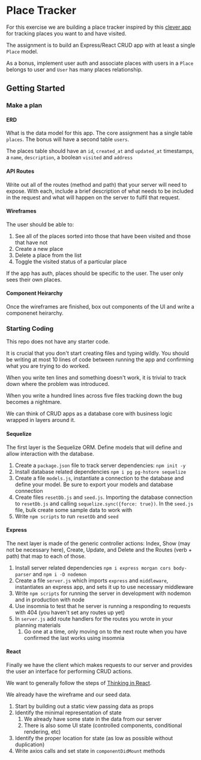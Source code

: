 # Place Tracker

For this exercise we are building a place tracker inspired by this [clever app](https://itunes.apple.com/us/app/see-saw-map/id791643418?mt=8) for tracking places you want to and have visited.

The assignment is to build an Express/React CRUD app with at least a single `Place` model.

As a bonus, implement user auth and associate places with users in a `Place` belongs to user and `User` has many places relationship.

## Getting Started

### Make a plan

#### ERD

What is the data model for this app.
The core assignment has a single table `places`.
The bonus will have a second table `users`.

The places table should have an `id`, `created_at` and `updated_at` timestamps, a `name`, `description`, a boolean `visited` and `address`

#### API Routes

Write out all of the routes (method and path) that your server will need to expose.
With each, include a brief description of what needs to be included in the request and what will happen on the server to fulfil that request.

#### Wireframes

The user should be able to:

1. See all of the places sorted into those that have been visited and those that have not
2. Create a new place
3. Delete a place from the list
4. Toggle the visited status of a particular place

If the app has auth, places should be specific to the user. The user only sees their own places.

#### Component Heirarchy

Once the wireframes are finished, box out components of the UI and write a componenet heirarchy.

### Starting Coding

This repo does not have any starter code.

It is crucial that you don't start creating files and typing wildly. 
You should be writing at most 10 lines of code between running the app and confirming what you are trying to do worked.

When you write ten lines and something doesn't work, it is trivial to track down where the problem was introduced.

When you write a hundred lines across five files tracking down the bug becomes a nightmare.

We can think of CRUD apps as a database core with business logic wrapped in layers around it.

#### Sequelize

The first layer is the Sequelize ORM.
Define models that will define and allow interaction with the database.

1. Create a `package.json` file to track server dependencies: `npm init -y`
2. Install database related dependencies `npm i pg pg-hstore sequelize`
3. Create a file `models.js`, instantiate a connection to the database and define your model. Be sure to export your models and database connection
4. Create files `resetDb.js` and `seed.js`. Importing the database connection to `resetDb.js` and calling `sequelize.sync({force: true})`. In the `seed.js` file, bulk create some sample data to work with
5. Write `npm scripts` to run `resetDb` and `seed`

#### Express

The next layer is made of the generic controller actions: Index, Show (may not be necessary here), Create, Update, and Delete and the Routes (verb + path) that map to each of those.

1. Install server related dependencies `npm i express morgan cors body-parser` and `npm i -D nodemon`
2. Create a file `server.js` which imports `express` and `middleware`, instantiates an express app, and sets it up to use necessary middleware
3. Write `npm scripts` for running the server in development with nodemon and in production with node
4. Use insomnia to test that he server is running a responding to requests with 404 (you haven't set any routes up yet)
5. In `server.js` add route handlers for the routes you wrote in your planning materials
    1. Go one at a time, only moving on to the next route when you have confirmed the last works using insomnia


#### React

Finally we have the client which makes requests to our server and provides the user an interface for performing CRUD actions.

We want to generally follow the steps of [Thinking in React](https://reactjs.org/docs/thinking-in-react.html).

We already have the wireframe and our seed data.

1. Start by building out a static view passing data as props
2. Identify the minimal representation of state
    1. We already have some state in the data from our server
    2. There is also some UI state (controlled components, conditional rendering, etc)
3. Identify the proper location for state (as low as possible without duplication)
4. Write axios calls and set state in `componentDidMount` methods

